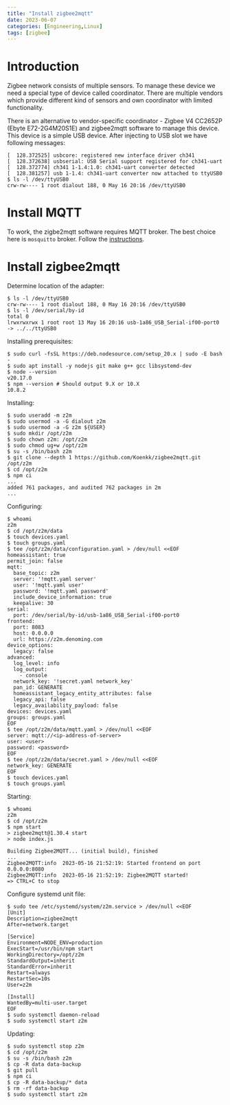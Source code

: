 ```yaml
---
title: "Install zigbee2mqtt"
date: 2023-06-07
categories: [Engineering,Linux]
tags: [zigbee]
---
```


# Introduction

Zigbee network consists of multiple sensors. To manage these device we need a special type of device called coordinator. There are multiple vendors which provide different kind of sensors and own coordinator with limited functionality.

There is an alternative to vendor-specific coordinator - Zigbee V4 CC2652P (Ebyte E72-2G4M20S1E) and zigbee2mqtt software to manage this device.
This device is a simple USB device. After injecting to USB slot we have following messages:
```
[  128.372525] usbcore: registered new interface driver ch341
[  128.372638] usbserial: USB Serial support registered for ch341-uart
[  128.372774] ch341 1-1.4:1.0: ch341-uart converter detected
[  128.381257] usb 1-1.4: ch341-uart converter now attached to ttyUSB0
$ ls -l /dev/ttyUSB0
crw-rw---- 1 root dialout 188, 0 May 16 20:16 /dev/ttyUSB0
```

# Install MQTT

To work, the zigbe2mqtt software requires MQTT broker. The best choice here is `mosquitto` broker. Follow the [instructions](2024-09-28-install-mqtt).


# Install zigbee2mqtt

Determine location of the adapter:
```
$ ls -l /dev/ttyUSB0
crw-rw---- 1 root dialout 188, 0 May 16 20:16 /dev/ttyUSB0
$ ls -l /dev/serial/by-id
total 0
lrwxrwxrwx 1 root root 13 May 16 20:16 usb-1a86_USB_Serial-if00-port0 -> ../../ttyUSB0
```

Installing prerequisites:
```
$ sudo curl -fsSL https://deb.nodesource.com/setup_20.x | sudo -E bash -
$ sudo apt install -y nodejs git make g++ gcc libsystemd-dev
$ node --version
v20.17.0
$ npm --version # Should output 9.X or 10.X
10.8.2
```

Installing:
```shell
$ sudo useradd -m z2m
$ sudo usermod -a -G dialout z2m
$ sudo usermod -a -G z2m ${USER}
$ sudo mkdir /opt/z2m
$ sudo chown z2m: /opt/z2m
$ sudo chmod ug+w /opt/z2m
$ su -s /bin/bash z2m
$ git clone --depth 1 https://github.com/Koenkk/zigbee2mqtt.git /opt/z2m
$ cd /opt/z2m
$ npm ci
...
added 761 packages, and audited 762 packages in 2m
...
```

Configuring:
```
$ whoami
z2m
$ cd /opt/z2m/data
$ touch devices.yaml
$ touch groups.yaml
$ tee /opt/z2m/data/configuration.yaml > /dev/null <<EOF
homeassistant: true
permit_join: false
mqtt:
  base_topic: z2m
  server: '!mqtt.yaml server'
  user: '!mqtt.yaml user'
  password: '!mqtt.yaml password'
  include_device_information: true
  keepalive: 30
serial:
  port: /dev/serial/by-id/usb-1a86_USB_Serial-if00-port0
frontend:
  port: 8083
  host: 0.0.0.0
  url: https://z2m.denoming.com
device_options:
  legacy: false
advanced:
  log_level: info
  log_output:
    - console
  network_key: '!secret.yaml network_key'
  pan_id: GENERATE
  homeassistant_legacy_entity_attributes: false
  legacy_api: false
  legacy_availability_payload: false
devices: devices.yaml
groups: groups.yaml
EOF
$ tee /opt/z2m/data/mqtt.yaml > /dev/null <<EOF
server: mqtt://<ip-address-of-server>
user: <user>
password: <password>
EOF
$ tee /opt/z2m/data/secret.yaml > /dev/null <<EOF
network_key: GENERATE
EOF
$ touch devices.yaml
$ touch groups.yaml
```

Starting:
```
$ whoami
z2m
$ cd /opt/z2m
$ npm start
> zigbee2mqtt@1.30.4 start
> node index.js

Building Zigbee2MQTT... (initial build), finished
...
Zigbee2MQTT:info  2023-05-16 21:52:19: Started frontend on port 0.0.0.0:8080
Zigbee2MQTT:info  2023-05-16 21:52:19: Zigbee2MQTT started!
=> CTRL+C to stop
```

Configure systemd unit file:
```
$ sudo tee /etc/systemd/system/z2m.service > /dev/null <<EOF
[Unit]
Description=zigbee2mqtt
After=network.target

[Service]
Environment=NODE_ENV=production
ExecStart=/usr/bin/npm start
WorkingDirectory=/opt/z2m
StandardOutput=inherit
StandardError=inherit
Restart=always
RestartSec=10s
User=z2m

[Install]
WantedBy=multi-user.target
EOF
$ sudo systemctl daemon-reload
$ sudo systemctl start z2m
```

Updating:
```
$ sudo systemctl stop z2m
$ cd /opt/z2m
$ su -s /bin/bash z2m
$ cp -R data data-backup
$ git pull
$ npm ci
$ cp -R data-backup/* data
$ rm -rf data-backup
$ sudo systemctl start z2m
```